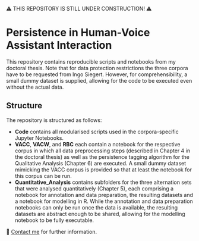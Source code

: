 ⚠️ THIS REPOSITORY IS STILL UNDER CONSTRUCTION! ⚠️

# Persistence in Human-Voice Assistant Interaction

This repository contains reproducible scripts and notebooks from my doctoral thesis. Note that for data protection restrictions the three corpora have to be requested from Ingo Siegert. However, for comprehensibility, a small dummy dataset is supplied, allowing for the code to be executed even without the actual data.

## Structure

The repository is structured as follows:

- **Code** contains all modularised scripts used in the corpora-specific Jupyter Notebooks.
- **VACC**, **VACW**, and **RBC** each contain a notebook for the respective corpus in which all data preprocessing steps (described in Chapter 4 in the doctoral thesis) as well as the persistence tagging algorithm for the Qualitative Analysis (Chapter 6) are executed. A small dummy dataset mimicking the VACC corpus is provided so that at least the notebook for this corpus can be run. 
- **Quantitative_Analysis** contains subfolders for the three alternation sets that were analysed quantitatively (Chapter 5), each comprising a notebook for annotation and data preparation, the resulting datasets and a notebook for modelling in R. While the annotation and data preparation notebooks can only be run once the data is available, the resulting datasets are abstract enough to be shared, allowing for the modelling notebook to be fully executable.

📮 [Contact me](mailto:mail@yfrommherz.ch) for further information.
